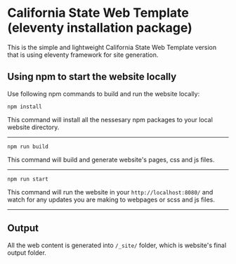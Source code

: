 # California State Web Template (eleventy installation package)

This is the simple and lightweight California State Web Template version that is using eleventy framework for site generation.

## Using npm to start the website locally

Use following npm commands to build and run the website locally:

    npm install

This command will install all the nessesary npm packages to your local website directory.

---

    npm run build

This command will build and generate website's pages, css and js files.

---

    npm run start

This command will run the website in your `http://localhost:8080/` and watch for any updates you are making to webpages or scss and js files.

---

## Output

All the web content is generated into `/_site/` folder, which is website's final output folder.

